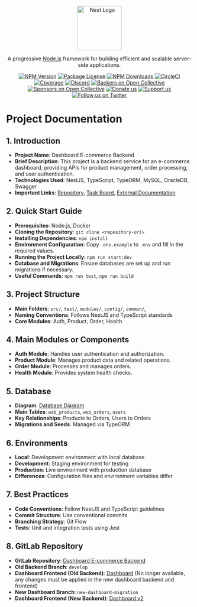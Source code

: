 <p align="center">
  <a href="http://nestjs.com/" target="blank"><img src="https://nestjs.com/img/logo-small.svg" width="120" alt="Nest Logo" /></a>
</p>

[circleci-image]: https://img.shields.io/circleci/build/github/nestjs/nest/master?token=abc123def456
[circleci-url]: https://circleci.com/gh/nestjs/nest

  <p align="center">A progressive <a href="http://nodejs.org" target="_blank">Node.js</a> framework for building efficient and scalable server-side applications.</p>
    <p align="center">
<a href="https://www.npmjs.com/~nestjscore" target="_blank"><img src="https://img.shields.io/npm/v/@nestjs/core.svg" alt="NPM Version" /></a>
<a href="https://www.npmjs.com/~nestjscore" target="_blank"><img src="https://img.shields.io/npm/l/@nestjs/core.svg" alt="Package License" /></a>
<a href="https://www.npmjs.com/~nestjscore" target="_blank"><img src="https://img.shields.io/npm/dm/@nestjs/common.svg" alt="NPM Downloads" /></a>
<a href="https://circleci.com/gh/nestjs/nest" target="_blank"><img src="https://img.shields.io/circleci/build/github/nestjs/nest/master" alt="CircleCI" /></a>
<a href="https://coveralls.io/github/nestjs/nest?branch=master" target="_blank"><img src="https://coveralls.io/repos/github/nestjs/nest/badge.svg?branch=master#9" alt="Coverage" /></a>
<a href="https://discord.gg/G7Qnnhy" target="_blank"><img src="https://img.shields.io/badge/discord-online-brightgreen.svg" alt="Discord"/></a>
<a href="https://opencollective.com/nest#backer" target="_blank"><img src="https://opencollective.com/nest/backers/badge.svg" alt="Backers on Open Collective" /></a>
<a href="https://opencollective.com/nest#sponsor" target="_blank"><img src="https://opencollective.com/nest/sponsors/badge.svg" alt="Sponsors on Open Collective" /></a>
  <a href="https://paypal.me/kamilmysliwiec" target="_blank"><img src="https://img.shields.io/badge/Donate-PayPal-ff3f59.svg" alt="Donate us"/></a>
    <a href="https://opencollective.com/nest#sponsor"  target="_blank"><img src="https://img.shields.io/badge/Support%20us-Open%20Collective-41B883.svg" alt="Support us"></a>
  <a href="https://twitter.com/nestframework" target="_blank"><img src="https://img.shields.io/twitter/follow/nestframework.svg?style=social&label=Follow" alt="Follow us on Twitter"></a>
</p>
  <!--[![Backers on Open Collective](https://opencollective.com/nest/backers/badge.svg)](https://opencollective.com/nest#backer)
  [![Sponsors on Open Collective](https://opencollective.com/nest/sponsors/badge.svg)](https://opencollective.com/nest#sponsor)-->

# Project Documentation

## 1. Introduction

- **Project Name**: Dashboard E-commerce Backend
- **Brief Description**: This project is a backend service for an e-commerce dashboard, providing APIs for product management, order processing, and user authentication.
- **Technologies Used**: NestJS, TypeScript, TypeORM, MySQL, OracleDB, Swagger
- **Important Links**: [Repository](#), [Task Board](#), [External Documentation](#)

## 2. Quick Start Guide

- **Prerequisites**: Node.js, Docker
- **Cloning the Repository**: `git clone <repository-url>`
- **Installing Dependencies**: `npm install`
- **Environment Configuration**: Copy `.env.example` to `.env` and fill in the required values.
- **Running the Project Locally**: `npm run start:dev`
- **Database and Migrations**: Ensure databases are set up and run migrations if necessary.
- **Useful Commands**: `npm run test`, `npm run build`

## 3. Project Structure

- **Main Folders**: `src/`, `test/`, `modules/`, `config/`, `common/`,
- **Naming Conventions**: Follows NestJS and TypeScript standards
- **Core Modules**: Auth, Product, Order, Health

## 4. Main Modules or Components

- **Auth Module**: Handles user authentication and authorization.
- **Product Module**: Manages product data and related operations.
- **Order Module**: Processes and manages orders.
- **Health Module**: Provides system health checks.

## 5. Database

- **Diagram**: [Database Diagram](#)
- **Main Tables**: `web_products`, `web_orders`, `users`
- **Key Relationships**: Products to Orders, Users to Orders
- **Migrations and Seeds**: Managed via TypeORM

## 6. Environments

- **Local**: Development environment with local database
- **Development**: Staging environment for testing
- **Production**: Live environment with production database
- **Differences**: Configuration files and environment variables differ

## 7. Best Practices

- **Code Conventions**: Follow NestJS and TypeScript guidelines
- **Commit Structure**: Use conventional commits
- **Branching Strategy**: Git Flow
- **Tests**: Unit and integration tests using Jest

## 8. GitLab Repository

- **GitLab Repository**: [Dashboard E-commerce Backend](https://gitlab.com/tienda-online-teams/dashboard-e-commerce-backend)
- **Old Backend Branch**: `develop`
- **Dashboard Frontend (Old Backend)**: [Dashboard](https://shopi.plazalama.com/dashboard) (No longer available, any changes must be applied in the new dashboard backend and frontend)
- **New Dashboard Branch**: `new-dashboard-migration`
- **Dashboard Frontend (New Backend)**: [Dashboard v2](https://shopi.plazalama.com/dashboard/v2)
